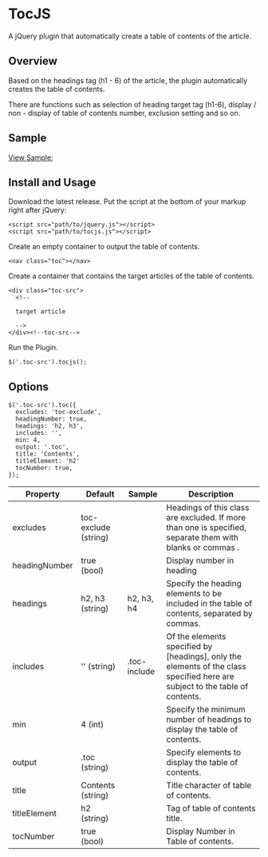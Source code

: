 # TocJS

A jQuery plugin that automatically create a table of contents of the article.

## Overview

Based on the headings tag (h1 - 6) of the article, the plugin automatically creates the table of contents.

There are functions such as selection of heading target tag (h1-6), display / non - display of table of contents number, exclusion setting and so on.

## Sample

[View Sample](https://ejointjp@github.io/tocjs/2017/02/14/sample.html);



## Install and Usage

Download the latest release.
Put the script at the bottom of your markup right after jQuery:

```
<script src="path/to/jquery.js"></script>
<script src="path/to/tocjs.js"></script>
```

Create an empty container to output the table of contents.

```
<nav class="toc"></nav>
```

Create a container that contains the target articles of the table of contents.

```
<div class="toc-src">
  <!--

  target article

  -->
</div><!--toc-src-->
```

Run the Plugin.

```
$('.toc-src').tocjs();
```

## Options

```
$('.toc-src').toc({
  excludes: 'toc-exclude',
  headingNumber: true,
  headings: 'h2, h3',
  includes: '',
  min: 4,
  output: '.toc',
  title: 'Contents',
  titleElement: 'h2'
  tocNumber: true,
});
```

|Property|Default|Sample|Description|
|---|---|---|---|
|excludes|toc-exclude (string)||Headings of this class are excluded. If more than one is specified, separate them with blanks or commas .|
|headingNumber|true (bool)||Display number in heading|
|headings|h2, h3 (string)|h2, h3, h4|Specify the heading elements to be included in the table of contents, separated by commas.|
|includes|'' (string)|.toc-include|Of the elements specified by [headings], only the elements of the class specified here are subject to the table of contents.|
|min|4 (int)||Specify the minimum number of headings to display the table of contents.|
|output|.toc (string)||Specify elements to display the table of contents.|
|title|Contents (string)||Title character of table of contents.|
|titleElement|h2 (string)||Tag of table of contents title.|
|tocNumber|true (bool)||Display Number in Table of contents.|
